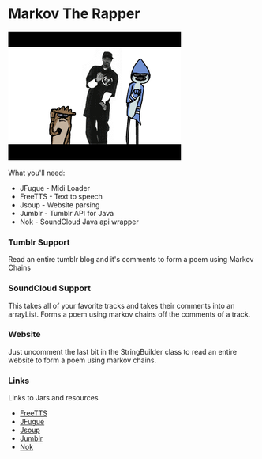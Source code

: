 # Markov The Rapper

![screen](snoop.gif)

What you'll need:

  - JFugue - Midi Loader
  - FreeTTS - Text to speech
  - Jsoup - Website parsing
  - Jumblr - Tumblr API for Java
  - Nok - SoundCloud Java api wrapper

### Tumblr Support
Read an entire tumblr blog and it's comments to form a poem using Markov Chains

### SoundCloud Support
This takes all of your favorite tracks and takes their comments into an arrayList. Forms a poem using markov chains off the comments of a track.

### Website
Just uncomment the last bit in the StringBuilder class to read an entire website to form a poem using markov chains.


### Links
Links to Jars and resources

* [FreeTTS](http://freetts.sourceforge.net/docs/index.php)
* [JFugue](http://www.jfugue.org/)
* [Jsoup](http://jsoup.org/)
* [Jumblr](https://github.com/tumblr/jumblr)
* [Nok](https://github.com/nok/soundcloud-java-library)



